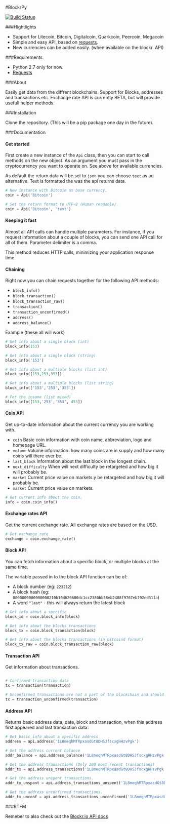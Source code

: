 #BlockrPy

[![Build Status](https://travis-ci.org/stormpat/blockr-python.svg?branch=master)](https://travis-ci.org/stormpat/blockr-python)

###Hightlights

- Support for Litecoin, Bitcoin, Digitalcoin, Quarkcoin, Peercoin, Megacoin
- Simple and easy API, based on [requests](https://github.com/kennethreitz/requests).
- New currencies can be added easily. (when available on the blockr. API)

###Requirements

- Python 2.7 only for now.
- [Requests](https://github.com/kennethreitz/requests)

###About

Easily get data from the diffrent blockchains. Support for Blocks, addresses and transactions etc.
Exchange rate API is currently BETA, but will provide usefull helper methods.

###Installation

Clone the repository. (This will be a pip package one day in the future).

###Documentation

#### Get started

First create a new instance of the ```Api``` class, then you can start to call
methods on the new object. As an argument you must pass in the cryptocurrency
you want to operate on. See above for available currencies.

As default the return data will be set to ```json``` you can choose ```text```
as an alternative. Text is formatted the was the api returns data.

```python
# New instance with Bitcoin as base currency.
coin = Api('Bitcoin')

# Set the return format to UTF-8 (Human readable).
coin = Api('Bitcoin', 'text')
```

#### Keeping it fast

Almost all API calls can handle multiple parameters. For instance, if you request
information about a couple of blocks, you can send one API call for all of them. Parameter delimiter is a comma.

This method reduces HTTP calls, minimizing your application response time.

#### Chaining

Right now you can chain requests together for the following API methods:

- ```block_info()```
- ```block_transaction()```
- ```block_transaction_raw()```
- ```transaction()```
- ```transaction_unconfirmed()```
- ```address()```
- ```address_balance()```

Example (these all will work)

```python
# Get info about a single block (int)
block_info(153)

# Get info about a single block (string)
block_info('153')

# Get info about a multiple blocks (list int)
block_info([153,253,353])

# Get info about a multiple blocks (list string)
block_info(['153','253','353'])

# For the insane (list mixed)
block_info([153,'253','353', 453])
```

#### Coin API

Get up-to-date information about the current currency you are working with.

- ```coin``` Basic coin information with coin name, abbreviation, logo and homepage URL.
- ```volume``` Volume information: how many coins are in supply and how many coins will there ever be.
- ```last_block``` Information about the last block in the longest chain.
- ```next_difficulty``` When will next difficulty be retargeted and how big it will probably be.
- ```market``` Current price value on markets.y be retargeted and how big it will probably be.
- ```market``` Current price value on markets.

```python
# Get current info about the coin.
info = coin.coin_info()
```

#### Exchange rates API

Get the current exchange rate. All exchange rates are based on the USD.

```python
# Get exchange rate
exchange = coin.exchange_rate()
```

#### Block API

You can fetch information about a specific block, or multiple blocks at the
same time.

The variable passed in to the block API function can be of:

- A block number (eg: ```223212```)
- A block hash (eg: ```0000000000000000210b10d620600dc1cc2380bb58eb2408f9767eb792ed31fa```)
- A word ```"last"``` - this will always return the latest block

```python
# Get info about a specific
block_id = coin.block_info(block)

# Get info about the blocks transactions
block_tx = coin.block_transaction(block)

# Get info about the blocks transactions (in bitcoind format)
block_tx_raw = coin.block_transaction_raw(block)
```

#### Transaction API

Get information about transactions.

```python

# Confirmed transaction data
tx = transaction(transaction)

# Unconfirmed transactions are not a part of the blockchain and should not be trusted!
tx = transaction_unconfirmed(transaction)

```

#### Address API

Returns basic address data, date, block and transaction, when this address first appeared and last transaction data.

```python
# Get basic info about a specific address
address = api.address('1L8meqhMTRpxasdGt8DHSJfscxgHHzvPgk')

# Get the address current balance
addr_balance = api.address_balance('1L8meqhMTRpxasdGt8DHSJfscxgHHzvPgk')

# Get the address transactions (Only 200 most recent transactions)
addr_tx = api.address_transactions('1L8meqhMTRpxasdGt8DHSJfscxgHHzvPgk')

# Get the address unspent transactions.
addr_tx_unspant = api.address_transactions_unspent('1L8meqhMTRpxasdGt8DHSJfscxgHHzvPgk')

# Get the address unconfirmed transactions.
addr_tx_unconf = api.address_transactions_unconfirmed('1L8meqhMTRpxasdGt8DHSJfscxgHHzvPgk')

```

###RTFM

Remeber to also check out the [Blockr.io API docs](http://blockr.io/documentation/api)